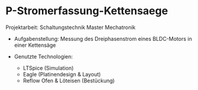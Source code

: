 # P-Stromerfassung-Kettensaege
Projektarbeit: Schaltungstechnik Master Mechatronik
- Aufgabenstellung:
  Messung des Dreiphasenstrom eines BLDC-Motors in einer Kettensäge

- Genutzte Technologien:
  -   LTSpice (Simulation)
  -   Eagle (Platinendesign & Layout)
  -   Reflow Ofen & Löteisen (Bestückung)
